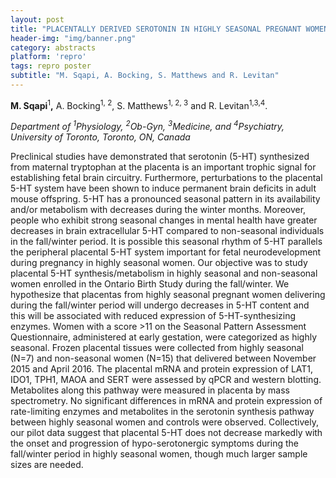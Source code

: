 ```yaml
---
layout: post
title: "PLACENTALLY DERIVED SEROTONIN IN HIGHLY SEASONAL PREGNANT WOMEN"
header-img: "img/banner.png"
category: abstracts
platform: 'repro'
tags: repro poster
subtitle: "M. Sqapi, A. Bocking, S. Matthews and R. Levitan"
---
```

__M. Sqapi__<sup>1</sup>__,__ A. Bocking<sup>1, 2</sup>, S. Matthews<sup>1, 2, 3</sup> and R.
Levitan<sup>1,3,4</sup>.

_Department of <sup>1</sup>Physiology,_ _<sup>2</sup>Ob-Gyn, <sup>3</sup>Medicine, and
<sup>4</sup>Psychiatry, University of Toronto, Toronto, ON, Canada_

Preclinical studies have demonstrated that serotonin (5-HT) synthesized
from maternal tryptophan at the placenta is an important trophic signal
for establishing fetal brain circuitry. Furthermore, perturbations to
the placental 5-HT system have been shown to induce permanent brain
deficits in adult mouse offspring. 5-HT has a pronounced seasonal
pattern in its availability and/or metabolism with decreases during the
winter months. Moreover, people who exhibit strong seasonal changes in
mental health have greater decreases in brain extracellular 5-HT
compared to non-seasonal individuals in the fall/winter period. It is
possible this seasonal rhythm of 5-HT parallels the peripheral placental
5-HT system important for fetal neurodevelopment during pregnancy in
highly seasonal women. Our objective was to study placental 5-HT
synthesis/metabolism in highly seasonal and non-seasonal women enrolled
in the Ontario Birth Study during the fall/winter. We hypothesize that
placentas from highly seasonal pregnant women delivering during the
fall/winter period will undergo decreases in 5-HT content and this will
be associated with reduced expression of 5-HT-synthesizing enzymes.
Women with a score &gt;11 on the Seasonal Pattern Assessment
Questionnaire, administered at early gestation, were categorized as
highly seasonal. Frozen placental tissues were collected from highly
seasonal (N=7) and non-seasonal women (N=15) that delivered between
November 2015 and April 2016. The placental mRNA and protein expression
of LAT1, IDO1, TPH1, MAOA and SERT were assessed by qPCR and western
blotting. Metabolites along this pathway were measured in placenta by
mass spectrometry. No significant differences in mRNA and protein
expression of rate-limiting enzymes and metabolites in the serotonin
synthesis pathway between highly seasonal women and controls were
observed. Collectively, our pilot data suggest that placental 5-HT does
not decrease markedly with the onset and progression of
hypo-serotonergic symptoms during the fall/winter period in highly
seasonal women, though much larger sample sizes are needed.
